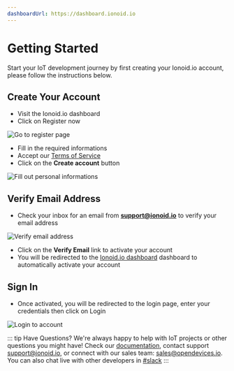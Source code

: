 ```yaml
---
dashboardUrl: https://dashboard.ionoid.io
---
```


# Getting Started

Start your IoT development journey by first creating your Ionoid.io account,
please follow the instructions below.

## Create Your Account

- Visit the <a :href="$frontmatter.dashboardUrl" target="_blank">Ionoid.io dashboard</a>
- Click on <a :href="$frontmatter.dashboardUrl+'/register'" target="_blank">Register now</a>

![Go to register page](/steps/go_to_register_page.gif)

- Fill in the required informations
- Accept our [Terms of Service](https://ionoid.io/terms/)
- Click on the **Create account** button

![Fill out personal informations](/steps/enter_register_informations.gif)

## Verify Email Address

- Check your inbox for an email from **support@ionoid.io** to verify your email
address

![Verify email address](/steps/verify_your_email_message.gif)

- Click on the **Verify Email** link to activate your account
- You will be redirected to the [Ionoid.io dashboard](https://dashboard.ionoid.io)
dashboard to automatically activate your account

## Sign In
- Once activated, you will be redirected to the login page, enter your
  credentials then click on <a :href="$frontmatter.dashboardUrl+'/login'" target="_blank">Login</a>

![Login to account](/steps/login.gif)

::: tip Have Questions?
We're always happy to help with IoT projects or other questions you might have!
Check our [documentation](https://docs.ionoid.io/#/), contact
support <support@ionoid.io>, or connect with our sales team: sales@opendevices.io.
You can also chat live with other developers in  [#slack](https://ionoidcommunity.slack.com/join/shared_invite/enQtODAzODgwOTIyMDY4LWExNWVmMDJhMDE2YWYyMjE3N2FlOGNlZjM4NDlmYmM5MmNhYWY1ZTZmOWMwYTYxYTMxNTQzODYzYmRmODMzOWI)
:::
